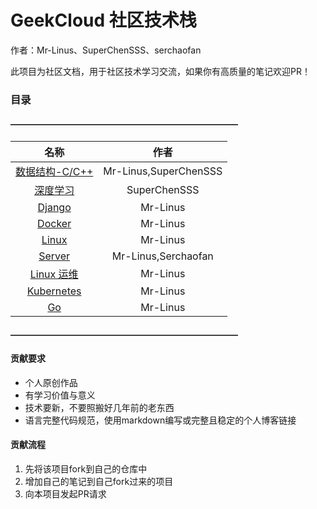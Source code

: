 # GeekCloud 社区技术栈

作者：Mr-Linus、SuperChenSSS、serchaofan

此项目为社区文档，用于社区技术学习交流，如果你有高质量的笔记欢迎PR！

### 目录

#### ——————————————————————————

|                             名称                             |         作者          |
| :----------------------------------------------------------: | :-------------------: |
|             [数据结构-C/C++](./Data-Structure/)              | Mr-Linus,SuperChenSSS |
|                 [深度学习](./DeepLearning/)                  |     SuperChenSSS      |
|                     [Django](./Django/)                      |       Mr-Linus        |
|                     [Docker](./Docker/)                      |       Mr-Linus        |
|                      [Linux ](./Linux/)                      |       Mr-Linus        |
|                    [Server](./Server/)                       |Mr-Linus,Serchaofan     |
|            [Linux 运维](http://www.geekfan.top/)             |       Mr-Linus        |
| [Kubernetes ](https://note.geekfan.top/2018/07/17/K8S-InfoCollection/) |       Mr-Linus        |
|     [Go](https://note.geekfan.top/2018/09/09/Go-Primer/)     |       Mr-Linus        |
#### ——————————————————————————



#### 贡献要求

- 个人原创作品
- 有学习价值与意义
- 技术要新，不要照搬好几年前的老东西
- 语言完整代码规范，使用markdown编写或完整且稳定的个人博客链接



#### 贡献流程

1. 先将该项目fork到自己的仓库中
2. 增加自己的笔记到自己fork过来的项目
3. 向本项目发起PR请求
